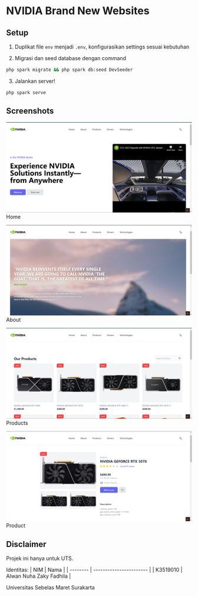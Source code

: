# NVIDIA Brand New Websites

## Setup

1. Duplikat file `env` menjadi `.env`, konfigurasikan settings sesuai kebutuhan

2. Migrasi dan seed database dengan command
```bash
php spark migrate && php spark db:seed DevSeeder
```

3. Jalankan server!
```bash
php spark serve
```

## Screenshots
![Home](./docs/screenshot_home.png)
Home

![Home](./docs/screenshot_about.png)
About

![Home](./docs/screenshot_products.png)
Products

![Home](./docs/screenshot_product.png)
Product



## Disclaimer
Projek ini hanya untuk UTS.

Identitas:
| NIM      | Nama                    |
| -------- | ----------------------- |
| K3519010 | Alwan Nuha Zaky Fadhila |

Universitas Sebelas Maret Surakarta